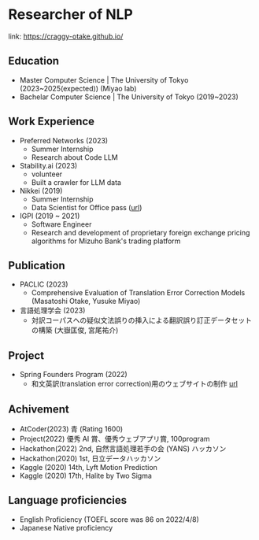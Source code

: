 # Researcher of NLP

link: https://craggy-otake.github.io/

## Education
* Master Computer Science | The University of Tokyo (2023~2025(expected)) (Miyao lab)
* Bachelar Computer Science | The University of Tokyo (2019~2023)

## Work Experience
* Preferred Networks (2023)
  * Summer Internship
  * Research about Code LLM
* Stability.ai (2023)
  * volunteer
  * Built a crawler for LLM data
* Nikkei (2019)
  * Summer Internship 
  * Data Scientist for Office pass ([url](https://officepass.nikkei.com/))
* IGPI (2019 ~ 2021)
  * Software Engineer 
  * Research and development of proprietary foreign exchange pricing algorithms for Mizuho Bank's trading platform 

## Publication
* PACLIC (2023)
  * Comprehensive Evaluation of Translation Error Correction Models (Masatoshi Otake, Yusuke Miyao)
* 言語処理学会 (2023)
  * 対訳コーパスへの疑似文法誤りの挿入による翻訳誤り訂正データセットの構築 (大嶽匡俊, 宮尾祐介)

## Project
* Spring Founders Program (2022)
  * 和文英訳(translation error correction)用のウェブサイトの制作 [url](https://drive.google.com/file/d/1aRrpNERsx2qD5ZTKlQ454o0hxJqJF5Od/view?usp=sharing)

## Achivement
* AtCoder(2023) 青 (Rating 1600)
* Project(2022) 優秀 AI 賞、優秀ウェブアプリ賞, 100program
* Hackathon(2022) 2nd, 自然言語処理若手の会 (YANS) ハッカソン
* Hackathon(2020) 1st, 日立データハッカソン
* Kaggle (2020) 14th, Lyft Motion Prediction
* Kaggle (2020) 17th, Halite by Two Sigma

## Language proficiencies
* English Proficiency (TOEFL score was 86 on 2022/4/8)
* Japanese Native proficiency
